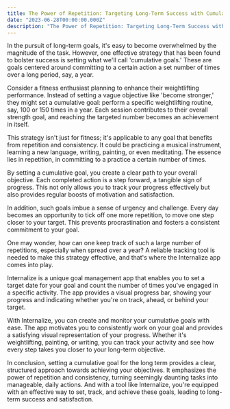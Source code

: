 ```yaml
---
title: The Power of Repetition: Targeting Long-Term Success with Cumulative Goals
date: "2023-06-28T00:00:00.000Z"
description: "The Power of Repetition: Targeting Long-Term Success with Cumulative Goals"
---
```


In the pursuit of long-term goals, it's easy to become overwhelmed by the magnitude of the task. However, one effective strategy that has been found to bolster success is setting what we'll call 'cumulative goals.' These are goals centered around committing to a certain action a set number of times over a long period, say, a year.

Consider a fitness enthusiast planning to enhance their weightlifting performance. Instead of setting a vague objective like 'become stronger,' they might set a cumulative goal: perform a specific weightlifting routine, say, 100 or 150 times in a year. Each session contributes to their overall strength goal, and reaching the targeted number becomes an achievement in itself.

This strategy isn't just for fitness; it's applicable to any goal that benefits from repetition and consistency. It could be practicing a musical instrument, learning a new language, writing, painting, or even meditating. The essence lies in repetition, in committing to a practice a certain number of times.

By setting a cumulative goal, you create a clear path to your overall objective. Each completed action is a step forward, a tangible sign of progress. This not only allows you to track your progress effectively but also provides regular boosts of motivation and satisfaction.

In addition, such goals imbue a sense of urgency and challenge. Every day becomes an opportunity to tick off one more repetition, to move one step closer to your target. This prevents procrastination and fosters a consistent commitment to your goal.

One may wonder, how can one keep track of such a large number of repetitions, especially when spread over a year? A reliable tracking tool is needed to make this strategy effective, and that's where the Internalize app comes into play.

Internalize is a unique goal management app that enables you to set a target date for your goal and count the number of times you've engaged in a specific activity. The app provides a visual progress bar, showing your progress and indicating whether you're on track, ahead, or behind your target.

With Internalize, you can create and monitor your cumulative goals with ease. The app motivates you to consistently work on your goal and provides a satisfying visual representation of your progress. Whether it's weightlifting, painting, or writing, you can track your activity and see how every step takes you closer to your long-term objective.

In conclusion, setting a cumulative goal for the long term provides a clear, structured approach towards achieving your objectives. It emphasizes the power of repetition and consistency, turning seemingly daunting tasks into manageable, daily actions. And with a tool like Internalize, you're equipped with an effective way to set, track, and achieve these goals, leading to long-term success and satisfaction.
